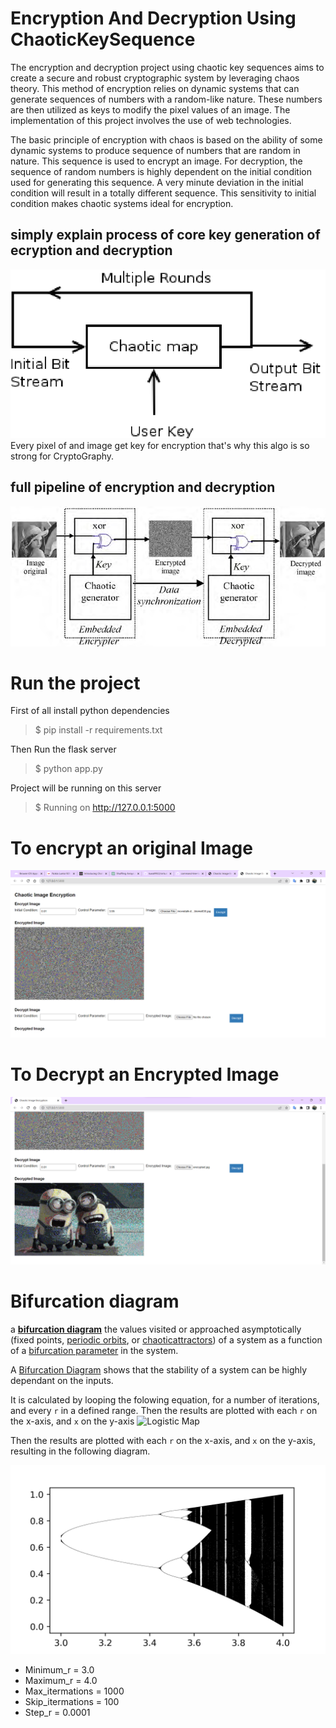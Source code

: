# Encryption And Decryption Using ChaoticKeySequence
The encryption and decryption project using chaotic key sequences aims to create a secure and robust cryptographic system by leveraging chaos theory. This method of encryption relies on dynamic systems that can generate sequences of numbers with a random-like nature. These numbers are then utilized as keys to modify the pixel values of an image. The implementation of this project involves the use of web technologies.

The basic principle of encryption with chaos is based on the ability of some dynamic systems to produce sequence of numbers that are random in nature. This sequence is used to encrypt an image. For decryption, the sequence of random numbers is highly dependent on the initial condition used for generating this sequence. A very minute deviation in the initial condition will result in a totally different sequence. This sensitivity to initial condition makes chaotic systems ideal for encryption.

## simply explain process of core key generation of ecryption and decryption
![](dataSet/A-Chaotic-encryption-Scheme.png)
Every pixel of and image get key for encryption that's why this algo is so strong for CryptoGraphy.

## full pipeline of encryption and decryption
![](dataSet/Example-of-an-embedded-encryption-scheme-real-time-image-encryption-based-a-chaotic-key.png)

# Run the project 
First of all install python dependencies 
> $ pip install -r requirements.txt

Then Run the flask server 
> $ python app.py

Project will be running on this server 
> $ Running on http://127.0.0.1:5000

# To encrypt an original Image
<img src="dataSet/guiEncrypt.png">

# To Decrypt an Encrypted Image
<img src="dataSet/guiDecrypt.png">

# **Bifurcation diagram** 

a [**bifurcation diagram**](https://github.com/adam-p/markdown-here/wiki/Markdown-Cheatsheet) the values visited or approached asymptotically (fixed points, [periodic orbits](https://en.m.wikipedia.org/wiki/Periodic_orbit), or [chaotic](https://en.m.wikipedia.org/wiki/Chaos_(mathematics))[attractors](https://en.m.wikipedia.org/wiki/Attractor)) of a system as a function of a [bifurcation parameter](https://en.m.wikipedia.org/wiki/Bifurcation_theory) in the system.

A [Bifurcation Diagram](https://en.m.wikipedia.org/wiki/Bifurcation_diagram) shows that the stability of a system can be highly dependant on the inputs.

It is calculated by looping the folowing equation, for a number of iterations, and every `r` in a defined range. Then the results are plotted with each `r` on the x-axis, and `x` on the y-axis ![Logistic Map](https://wikimedia.org/api/rest_v1/media/math/render/svg/1d88296028cd6a06bd0007ca050d728e7da7447a)

Then the results are plotted with each `r` on the x-axis, and `x` on the y-axis, resulting in the following diagram.

![](./dataSet/bifucationPlot.png)

* Minimum_r = 3.0
* Maximum_r = 4.0
* Max_itermations = 1000
* Skip_itermations = 100
* Step_r = 0.0001



